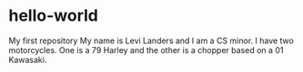 # hello-world
My first repository
My name is Levi Landers and I am a CS minor. I have two motorcycles. One is a 
79 Harley and the other is a chopper based on a 01 Kawasaki.
